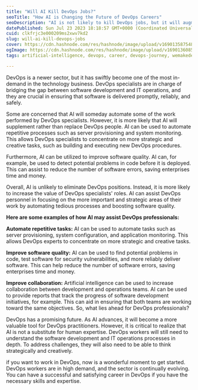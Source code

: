 ```yaml
---
title: "Will AI Kill DevOps Jobs?"
seoTitle: "How AI is Changing the Future of DevOps Careers"
seoDescription: "AI is not likely to kill DevOps jobs, but it will augment the role of DevOps professionals. Learn how AI can help you automate repetitive tasks, improve the"
datePublished: Sun Jul 23 2023 18:18:57 GMT+0000 (Coordinated Universal Time)
cuid: clkfrjc3e000209ms2xwv7kd2
slug: will-ai-kill-devops-jobs
cover: https://cdn.hashnode.com/res/hashnode/image/upload/v1690135875481/ebbf5282-9d6c-45c6-ac3e-85b151901ff0.png
ogImage: https://cdn.hashnode.com/res/hashnode/image/upload/v1690136085548/cfc89270-4540-4a8d-91df-31f5fa3c941c.png
tags: artificial-intelligence, devops, career, devops-journey, wemakedevs

---
```


DevOps is a newer sector, but it has swiftly become one of the most in-demand in the technology business. DevOps specialists are in charge of bridging the gap between software development and IT operations, and they are crucial in ensuring that software is delivered promptly, reliably, and safely.

Some are concerned that AI will someday automate some of the work performed by DevOps specialists. However, it is more likely that AI will supplement rather than replace DevOps people. AI can be used to automate repetitive processes such as server provisioning and system monitoring. This allows DevOps specialists to concentrate on more strategic and creative tasks, such as building and executing new DevOps procedures.

Furthermore, AI can be utilized to improve software quality. AI can, for example, be used to detect potential problems in code before it is deployed. This can assist to reduce the number of software errors, saving enterprises time and money.

Overall, AI is unlikely to eliminate DevOps positions. Instead, it is more likely to increase the value of DevOps specialists' roles. AI can assist DevOps personnel in focusing on the more important and strategic areas of their work by automating tedious processes and boosting software quality.

**Here are some examples of how AI may assist DevOps professionals:**

**Automate repetitive tasks:** AI can be used to automate tasks such as server provisioning, system configuration, and application monitoring. This allows DevOps experts to concentrate on more strategic and creative tasks.

**Improve software quality:** AI can be used to find potential problems in code, test software for security vulnerabilities, and more reliably deliver software. This can help reduce the number of software errors, saving enterprises time and money.

**Improve collaboration:** Artificial intelligence can be used to increase collaboration between development and operations teams. AI can be used to provide reports that track the progress of software development initiatives, for example. This can aid in ensuring that both teams are working toward the same objectives. So, what lies ahead for DevOps professionals?

DevOps has a promising future. As AI advances, it will become a more valuable tool for DevOps practitioners. However, it is critical to realize that AI is not a substitute for human expertise. DevOps workers will still need to understand the software development and IT operations processes in depth. To address challenges, they will also need to be able to think strategically and creatively.

if you want to work in DevOps, now is a wonderful moment to get started. DevOps workers are in high demand, and the sector is continually evolving. You can have a successful and satisfying career in DevOps if you have the necessary skills and expertise.